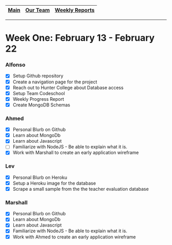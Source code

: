 [Main](../../master/README.md) | [Our Team](../../master/our_team/README.md) | [Weekly Reports](../weekly_reports)
------------ | ------------- | -------------
---
# Week One: February 13 - February 22

### Alfonso

- [x] Setup Github repository
- [x] Create a navigation page for the project
- [x] Reach out to Hunter College about Database access
- [x] Setup Team Codeschool
- [x] Weekly Progress Report
- [x] Create MongoDB Schemas

### Ahmed

- [x] Personal Blurb on Github
- [x] Learn about MongoDb
- [x] Learn about Javascript
- [ ] Familiarize with NodeJS - Be able to explain what it is.
- [x] Work with Marshall to create an early application wireframe

### Lev

- [x] Personal Blurb on Heroku
- [x] Setup a Heroku image for the database
- [x] Scrape a small sample from the the teacher evaluation database

### Marshall

- [x] Personal Blurb on Github
- [x] Learn about MongoDb
- [x] Learn about Javascript
- [x] Familiarize with NodeJS - Be able to explain what it is.
- [x] Work with Ahmed to create an early application wireframe
